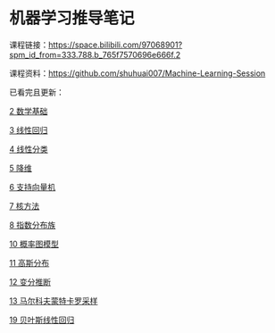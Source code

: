 # 机器学习推导笔记
课程链接：https://space.bilibili.com/97068901?spm_id_from=333.788.b_765f7570696e666f.2

课程资料：https://github.com/shuhuai007/Machine-Learning-Session

已看完且更新：

[2 数学基础](https://www.bilibili.com/video/av32905863)

[3 线性回归](https://www.bilibili.com/video/av31989606)

[4 线性分类](https://www.bilibili.com/video/av33101528)

[5 降维](https://www.bilibili.com/video/av32709936)

[6 支持向量机](https://www.bilibili.com/video/av28186618)

[7 核方法](https://www.bilibili.com/video/av34731384)

[8 指数分布族](https://www.bilibili.com/video/av33360526)

[10 概率图模型](https://www.bilibili.com/video/av33545406)

[11 高斯分布](https://www.bilibili.com/video/av35183585)

[12 变分推断](https://www.bilibili.com/video/av32047507)

[13 马尔科夫蒙特卡罗采样](https://www.bilibili.com/video/av32430563)

[19 贝叶斯线性回归](https://www.bilibili.com/video/av35685274)